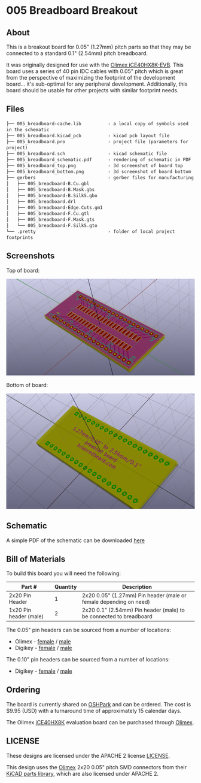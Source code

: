 # 005 Breadboard Breakout

## About

This is a breakout board for 0.05" (1.27mm) pitch parts so that they may be
connected to a standard 0.1" (2.54mm) pitch breadboard.

It was originally designed for use with the [Olimex iCE40HX8K-EVB][olimex-fpga].
This board uses a series of 40 pin IDC cables with 0.05" pitch which is great
from the perspective of maximizing the footprint of the development board...
it's sub-optimal for any peripheral development.  Additionally, this board
should be usable for other projects with similar footprint needs.


## Files


```
├── 005_breadboard-cache.lib          - a local copy of symbols used in the schematic
├── 005_breadboard.kicad_pcb          - kicad pcb layout file
├── 005_breadboard.pro                - project file (parameters for project)
├── 005_breadboard.sch                - kicad schematic file
├── 005_breadboard_schematic.pdf      - rendering of schematic in PDF
├── 005_breadboard_top.png            - 3d screenshot of board top
├── 005_breadboard_bottom.png         - 3d screenshot of board bottom
├── gerbers                           - gerber files for manufacturing
│   ├── 005_breadboard-B.Cu.gbl
│   ├── 005_breadboard-B.Mask.gbs
│   ├── 005_breadboard-B.SilkS.gbo
│   ├── 005_breadboard.drl
│   ├── 005_breadboard-Edge.Cuts.gm1
│   ├── 005_breadboard-F.Cu.gtl
│   ├── 005_breadboard-F.Mask.gts
│   └── 005_breadboard-F.SilkS.gto
└── .pretty                           - folder of local project footprints
```

## Screenshots

Top of board:

![Top of board](/005_breadboard_top.png?raw=true "Board Top")


Bottom of board:

![Bottom of board](/005_breadboard_bottom.png?raw=true "Board Bottom")

## Schematic

A simple PDF of the schematic can be downloaded [here](/005_breadboard_schematic.pdf)


## Bill of Materials

To build this board you will need the following:

| Part # | Quantity | Description |
| --     | --       | --          |
| 2x20 Pin Header | 1 | 2x20 0.05" (1.27mm) Pin header (male or female depending on need) |
| 1x20 Pin header (male) | 2  | 2x20 0.1" (2.54mm) Pin header (male) to be connected to breadboard |

The 0.05" pin headers can be sourced from a number of locations:

  - Olimex  - [female][olimex-ph5-f] / [male][olimex-ph5-m] 
  - Digikey - [female][digikey-ph5-f] / [male][digikey-ph5-m] 

The 0.10" pin headers can be sourced from a number of locations:

  - Digikey - [female][digikey-ph10-f] / [male][digikey-ph10-m] 

## Ordering

The board is currently shared on [OSHPark][oshpark] and can be ordered.  The
cost is $9.95 (USD) with a turnaround time of approximately 15 calendar days.

The Olimex [iCE40HX8K][olimex-fpga-source] evaluation board can be purchased
through [Olimex][olimex-fpga].


## LICENSE

These designs are licensed under the APACHE 2 license [LICENSE](LICENSE).

This design uses the [Olimex][olimex]  2x20 0.05" pitch SMD connectors from
their [KiCAD parts library][olimex-parts], which are also licensed under
APACHE 2.


[olimex]: https://www.olimex.com/
[olimex-fpga]: https://www.olimex.com/Products/FPGA/iCE40/iCE40HX8K-EVB/open-source-hardware
[olimex-fpga-source]: https://github.com/OLIMEX/iCE40HX8K-EVB
[olimex-parts]: https://github.com/OLIMEX/KiCAD
[oshpark]: https://oshpark.com/shared_projects/dG68p194

[olimex-ph5-f]: https://www.olimex.com/Products/Components/Connectors/FEMALE-YAV36P-2x05/
[olimex-ph5-m]: https://www.olimex.com/Products/Components/Connectors/MALE-PAV16X-2x05/

[digikey-ph5-f]: https://www.digikey.com/product-detail/en/amphenol-fci/20021321-00040T4LF/609-3779-ND/2209124
[digikey-ph5-m]: https://www.digikey.com/product-detail/en/harwin-inc/M50-3602042/952-1393-ND/2264374
[digikey-ph10-f]: https://www.digikey.com/product-detail/en/sullins-connector-solutions/PPPC201LFBN-RC/S7053-ND/810192
[digikey-ph10-m]: https://www.digikey.com/product-detail/en/sullins-connector-solutions/PRPC020SAAN-RC/S1011EC-20-ND/2775234
